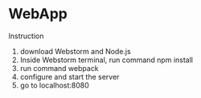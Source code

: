 # WebApp

Instruction
1. download Webstorm and Node.js
2. Inside Webstorm terminal, run command npm install
3. run command webpack
4. configure and start the server
5. go to localhost:8080
